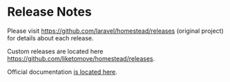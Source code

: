 # Release Notes

Please visit https://github.com/laravel/homestead/releases (original project) for details about each release.

Custom releases are located here https://github.com/liketomove/homestead/releases.

Official documentation [is located here](https://laravel.com/docs/homestead).
